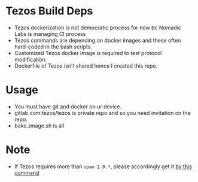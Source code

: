# Tezos Build Deps
- Tezos dockerization is not democratic process for now bc Nomadic Labs is managing CI process
- Tezos commands are depending on docker images and these often hard-coded in the bash scripts.
- Customized Tezos docker image is required to test protocol modification.
- Dockerfile of Tezos isn't shared hence I created this repo.

# Usage
- You must have git and docker on ur device.
- gitlab.com:tezos/tezos is private repo and so you need invitation on the repo.
- bake_image.sh is all

# Note
- If Tezos requires more than `opam 2.0.*`, please accordingly get it [by this command](https://raw.githubusercontent.com/ocaml/opam/master/shell/install.sh)
